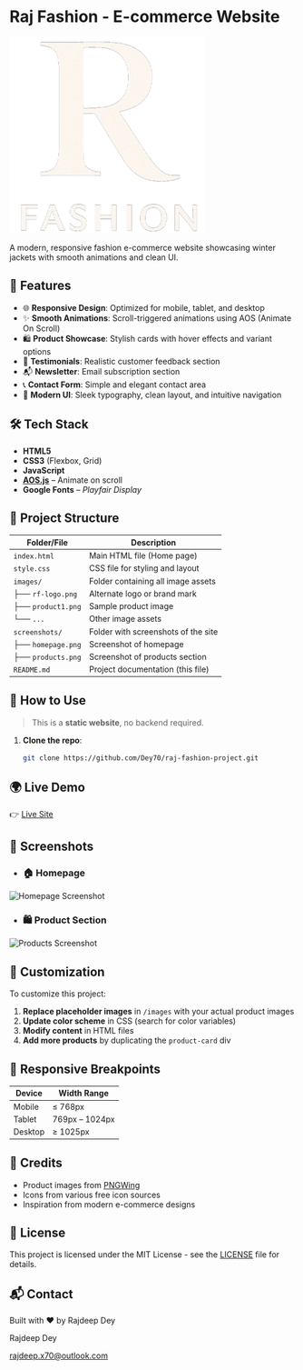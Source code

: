 # Raj Fashion - E-commerce Website

![Raj Fashion Logo](./images/r-logo.png)

A modern, responsive fashion e-commerce website showcasing winter jackets with smooth animations and clean UI.


## 🚀 Features

- 🌐 **Responsive Design**: Optimized for mobile, tablet, and desktop
- ✨ **Smooth Animations**: Scroll-triggered animations using AOS (Animate On Scroll)
- 🛍️ **Product Showcase**: Stylish cards with hover effects and variant options
- 💬 **Testimonials**: Realistic customer feedback section
- 📬 **Newsletter**: Email subscription section
- 📞 **Contact Form**: Simple and elegant contact area
- 🎨 **Modern UI**: Sleek typography, clean layout, and intuitive navigation


## 🛠️ Tech Stack

- **HTML5**
- **CSS3** (Flexbox, Grid)
- **JavaScript**
- **[AOS.js](https://michalsnik.github.io/aos/)** – Animate on scroll
- **Google Fonts** – *Playfair Display*



## 📁 Project Structure

| Folder/File         | Description                          |
|---------------------|--------------------------------------|
| `index.html`        | Main HTML file (Home page)           |
| `style.css`         | CSS file for styling and layout      |
| `images/`           | Folder containing all image assets   |
| ├── `rf-logo.png`   | Alternate logo or brand mark         |
| ├── `product1.png`  | Sample product image                 |
| └── `...`           | Other image assets                   |
| `screenshots/`      | Folder with screenshots of the site  |
| ├── `homepage.png`  | Screenshot of homepage               |
| ├── `products.png`  | Screenshot of products section       |
| `README.md`         | Project documentation (this file)    |

## 🔧 How to Use

> This is a **static website**, no backend required.

1. **Clone the repo**:
   ```bash
   git clone https://github.com/Dey70/raj-fashion-project.git

## 🌍 Live Demo
👉 [Live Site](https://your-live-site-link.com) 

## 📸 Screenshots

- ### 🏠 Homepage
![Homepage Screenshot](screenshots/homepage.png)

- ### 🛍️ Product Section
![Products Screenshot](screenshots/products.png)

## 🎨 Customization

To customize this project:

1. **Replace placeholder images** in `/images` with your actual product images
2. **Update color scheme** in CSS (search for color variables)
3. **Modify content** in HTML files
4. **Add more products** by duplicating the `product-card` div

## 📱 Responsive Breakpoints

| Device   | Width Range      |
|----------|------------------|
| Mobile   | ≤ 768px          |
| Tablet   | 769px – 1024px   |
| Desktop  | ≥ 1025px         |


## 🙏 Credits

- Product images from [PNGWing](https://www.pngwing.com/)
- Icons from various free icon sources
- Inspiration from modern e-commerce designs

## 📄 License

This project is licensed under the MIT License - see the [LICENSE](LICENSE) file for details.

## 📬 Contact

Built with ❤️ by Rajdeep Dey

Rajdeep Dey

rajdeep.x70@outlook.com